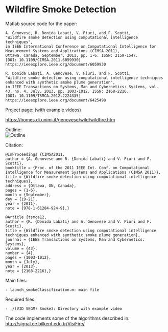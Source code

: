 # Wildfire Smoke Detection

Matlab source code for the paper:

	A. Genovese, R. Donida Labati, V. Piuri, and F. Scotti, 
    "Wildfire smoke detection using computational intelligence techniques", 
    in IEEE International Conference on Computational Intelligence for Measurement Systems and Applications (CIMSA 2011), 
    Ottawa, Canada, September, 2011, pp. 1-6. ISSN: 2159-1547. 
    [DOI: 10.1109/CIMSA.2011.6059930]
    https://ieeexplore.ieee.org/document/6059930
    
    R. Donida Labati, A. Genovese, V. Piuri, and F. Scotti, 
    "Wildfire smoke detection using computational intelligence techniques enhanced with synthetic smoke plume generation", 
    in IEEE Transactions on Systems, Man and Cybernetics: Systems, vol. 43, no. 4, July, 2013, pp. 1003-1012. ISSN: 2168-2216. 
    [DOI: 10.1109/TSMCA.2012.2224335]
    https://ieeexplore.ieee.org/document/6425498

Project page:
(with example videos)

https://homes.di.unimi.it/genovese/wild/wildfire.htm

Outline:<br/>
![Outline](https://homes.di.unimi.it/genovese/wild/imgs/Picture1small_2.png "Outline")

Citation:

	@InProceedings {CIMSA2011,
    author = {A. Genovese and R. {Donida Labati} and V. Piuri and F. Scotti},
    booktitle = {Proc. of the 2011 IEEE Int. Conf. on Computational Intelligence for Measurement Systems and Applications (CIMSA 2011)},
    title = {Wildfire smoke detection using computational intelligence techniques},
    address = {Ottawa, ON, Canada},
    pages = {1-6},
    month = {September},
    day = {19-21},
    year = {2011},
    note = {978-1-61284-924-9},}
	
	@Article {tsmca12,
    author = {R. {Donida Labati} and A. Genovese and V. Piuri and F. Scotti},
    title = {Wildfire smoke detection using computational intelligence techniques enhanced with synthetic smoke plume generation},
    journal = {IEEE Transactions on Systems, Man and Cybernetics: Systems},
    volume = {43},
    number = {4},
    pages = {1003-1012},
    month = {July},
    year = {2013},
    note = {2168-2216},}

Main files:

    - launch_smokeClassification.m: main file

Required files:

    - ./(VID SEGM) Smoke3: Directory with example video
    
The code implements some of the algorithms described in:
http://signal.ee.bilkent.edu.tr/VisiFire/
